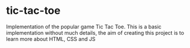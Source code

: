 # tic-tac-toe
Implementation of the popular game Tic Tac Toe. 
This is a basic implementation without much details, the aim of creating this project is to learn more
about HTML, CSS and JS
